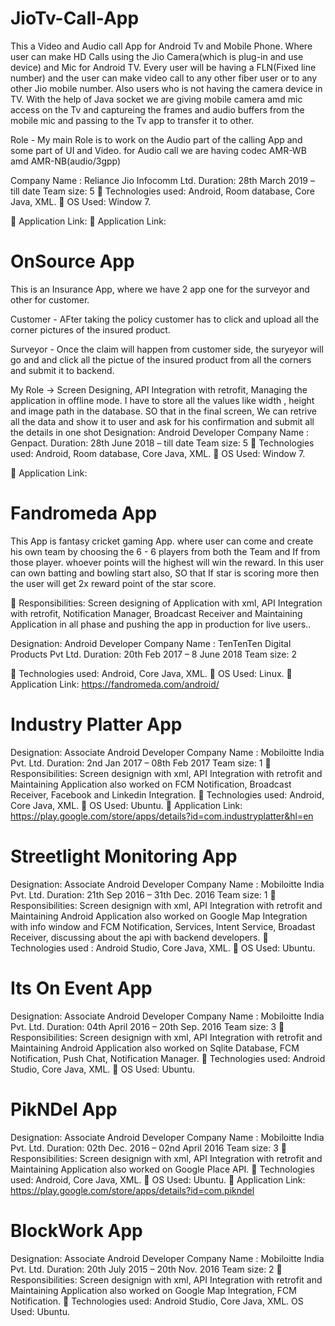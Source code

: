 # JioTv-Call-App

This a Video and Audio call App for Android Tv and Mobile Phone. Where user can make HD Calls using the Jio Camera(which is plug-in and use device) and Mic for Android TV. Every user will be having a FLN(Fixed line number) and the user can make video call to any other fiber user or to any other Jio mobile number.  Also users who is not having the camera device in TV. With the help  of Java socket we are giving mobile camera amd mic access on the Tv and captureing the frames and audio buffers from the mobile mic and passing to the Tv app to transfer it to other.

Role - My main Role is to work on the Audio part of the calling App and some part of UI and Video. for Audio call we are having codec AMR-WB amd AMR-NB(audio/3gpp)

Company Name : Reliance Jio Infocomm Ltd.
Duration: 28th March 2019 – till date
Team size: 5
	Technologies used: Android, Room database, Core Java, XML.
	OS Used:  Window 7.

	Application Link: 
	Application Link: 

# OnSource App

This is an Insurance App, where we have 2 app one for the surveyor and other for customer.

Customer - AFter taking the policy customer has to click and upload all the corner pictures of the insured product.

Surveyor - Once the claim will happen from customer side, the suryeyor will go and and click all the pictue of the insured product from all the corners and submit it to backend.

My Role -> Screen Designing, API Integration with retrofit, Managing the application in offline mode. I have to store all the values like width , height and image path in the database. SO that in the final screen, We can retrive all the data and show it to user and ask for his confirmation and submit all the details in one shot 
Designation: Android Developer
Company Name : Genpact.
Duration: 28th June 2018 – till date
Team size: 5
	Technologies used: Android, Room database, Core Java, XML.
	OS Used:  Window 7.

	Application Link: 

#  Fandromeda App

This App is fantasy cricket gaming App. where user can come and create his own team by choosing the 6 - 6 players from both the Team and If from those player. whoever points will the highest will win the reward. In this user can own batting and bowling start also, SO that If star is scoring more then the user will get 2x reward point of the star score.

	Responsibilities: Screen designing of Application with xml, API Integration with retrofit, Notification Manager, Broadcast Receiver and Maintaining Application in all phase  and pushing the app in production for live users..

Designation: Android Developer
Company Name : TenTenTen Digital Products Pvt Ltd.
Duration: 20th Feb 2017 – 8 June 2018
Team size: 2

	Technologies used: Android, Core Java, XML.
	OS Used:  Linux.
	Application Link: https://fandromeda.com/android/


# Industry Platter App
Designation: Associate Android Developer
Company Name : Mobiloitte India Pvt. Ltd.
Duration: 2nd Jan 2017 –  08th Feb 2017
Team size: 1
	Responsibilities: Screen designign with xml, API Integration with retrofit and Maintaining Application also worked on FCM Notification, Broadcast Receiver, Facebook and Linkedin Integration.
	Technologies used: Android, Core Java, XML.
	OS Used:  Ubuntu.
	Application Link: https://play.google.com/store/apps/details?id=com.industryplatter&hl=en


# Streetlight Monitoring App
Designation: Associate Android Developer
Company Name : Mobiloitte India Pvt. Ltd.
Duration: 21th Sep 2016 –  31th Dec. 2016
Team size: 1
	Responsibilities: Screen designign with xml, API Integration with retrofit  and Maintaining  Android Application also worked on Google Map Integration with info window and FCM Notification, Services, Intent Service, Broadast Receiver, discussing about the api with backend developers.
	Technologies used : Android Studio, Core Java, XML.
	OS Used:  Ubuntu.


# Its On Event App
Designation: Associate Android Developer
Company Name : Mobiloitte India Pvt. Ltd.
Duration: 04th April 2016 –  20th Sep. 2016
Team size: 3
	Responsibilities:  Screen designign with xml, API Integration with retrofit  and Maintaining  Android Application also worked on  Sqlite Database, FCM Notification, Push Chat, Notification Manager.
	Technologies used: Android Studio, Core Java, XML.
	OS Used:  Ubuntu.


# PikNDel App
Designation: Associate Android Developer
Company Name : Mobiloitte India Pvt. Ltd.
Duration: 02th Dec. 2016 –  02nd April 2016
Team size: 3
	Responsibilities: Screen designign with xml, API Integration with retrofit  and Maintaining Application  also worked on Google Place API.
	Technologies used: Android, Core Java, XML.
	OS Used:  Ubuntu.
	Application Link: https://play.google.com/store/apps/details?id=com.pikndel


# BlockWork App
Designation: Associate Android Developer
Company Name : Mobiloitte India Pvt. Ltd.
Duration: 20th July 2015 –  20th Nov. 2016
Team size: 2
	Responsibilities: Screen designign with xml, API Integration with retrofit  and Maintaining Application also worked on Google Map Integration, FCM Notification.
	Technologies used: Android Studio, Core Java, XML.
OS Used:  Ubuntu.

